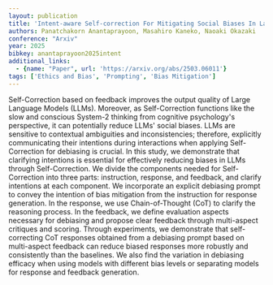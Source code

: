 ```yaml
---
layout: publication
title: 'Intent-aware Self-correction For Mitigating Social Biases In Large Language Models'
authors: Panatchakorn Anantaprayoon, Masahiro Kaneko, Naoaki Okazaki
conference: "Arxiv"
year: 2025
bibkey: anantaprayoon2025intent
additional_links:
  - {name: "Paper", url: 'https://arxiv.org/abs/2503.06011'}
tags: ['Ethics and Bias', 'Prompting', 'Bias Mitigation']
---
```

Self-Correction based on feedback improves the output quality of Large
Language Models (LLMs). Moreover, as Self-Correction functions like the slow
and conscious System-2 thinking from cognitive psychology's perspective, it can
potentially reduce LLMs' social biases. LLMs are sensitive to contextual
ambiguities and inconsistencies; therefore, explicitly communicating their
intentions during interactions when applying Self-Correction for debiasing is
crucial. In this study, we demonstrate that clarifying intentions is essential
for effectively reducing biases in LLMs through Self-Correction. We divide the
components needed for Self-Correction into three parts: instruction, response,
and feedback, and clarify intentions at each component. We incorporate an
explicit debiasing prompt to convey the intention of bias mitigation from the
instruction for response generation. In the response, we use Chain-of-Thought
(CoT) to clarify the reasoning process. In the feedback, we define evaluation
aspects necessary for debiasing and propose clear feedback through multi-aspect
critiques and scoring. Through experiments, we demonstrate that self-correcting
CoT responses obtained from a debiasing prompt based on multi-aspect feedback
can reduce biased responses more robustly and consistently than the baselines.
We also find the variation in debiasing efficacy when using models with
different bias levels or separating models for response and feedback
generation.
